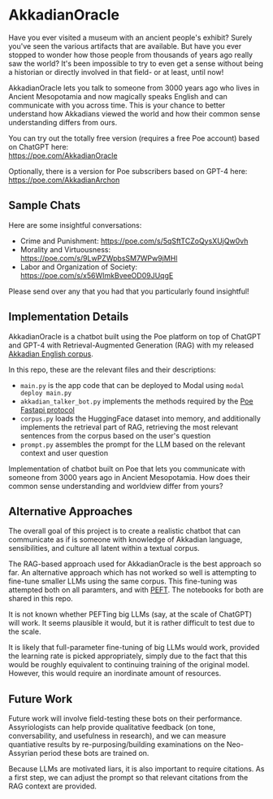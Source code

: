 # AkkadianOracle

Have you ever visited a museum with an ancient people's exhibit? Surely you've seen the various artifacts that are available. But have you ever stopped to wonder how those people from thousands of years ago really saw the world? It's been impossible to try to even get a sense without being a historian or directly involved in that field- or at least, until now!

AkkadianOracle lets you talk to someone from 3000 years ago who lives in Ancient Mesopotamia and now magically speaks English and can communicate with you across time. This is your chance to better understand how Akkadians viewed the world and how their common sense understanding differs from ours.

You can try out the totally free version (requires a free Poe account) based on ChatGPT here:  
https://poe.com/AkkadianOracle

Optionally, there is a version for Poe subscribers based on GPT-4 here:  
https://poe.com/AkkadianArchon

## Sample Chats
Here are some insightful conversations:

- Crime and Punishment: https://poe.com/s/5qSftTCZoQysXUjQw0vh
- Morality and Virtuousness: https://poe.com/s/9LwPZWpbsSM7WPw9jMHl
- Labor and Organization of Society: https://poe.com/s/x56WImkBveeOD09JUqgE

Please send over any that you had that you particularly found insightful!

## Implementation Details
AkkadianOracle is a chatbot built using the Poe platform on top of ChatGPT and GPT-4 with Retrieval-Augmented Generation (RAG) with my released [Akkadian English corpus](https://huggingface.co/datasets/veezbo/akkadian_english_corpus).

In this repo, these are the relevant files and their descriptions:
- `main.py` is the app code that can be deployed to Modal using `modal deploy main.py`
- `akkadian_talker_bot.py` implements the methods required by the [Poe Fastapi protocol](https://github.com/poe-platform/fastapi_poe)
- `corpus.py` loads the HuggingFace dataset into memory, and additionally implements the retrieval part of RAG, retrieving the most relevant sentences from the corpus based on the user's question
- `prompt.py` assembles the prompt for the LLM based on the relevant context and user question

Implementation of chatbot built on Poe that lets you communicate with someone from 3000 years ago in Ancient Mesopotamia. How does their common sense understanding and worldview differ from yours?

## Alternative Approaches
The overall goal of this project is to create a realistic chatbot that can communicate as if is someone with knowledge of Akkadian language, sensibilities, and culture all latent within a textual corpus. 

The RAG-based approach used for AkkadianOracle is the best approach so far. An alternative approach which has not worked so well is attempting to fine-tune smaller LLMs using the same corpus. This fine-tuning was attempted both on all paramters, and with [PEFT](https://github.com/huggingface/peft). The notebooks for both are shared in this repo.

It is not known whether PEFTing big LLMs (say, at the scale of ChatGPT) will work. It seems plausible it would, but it is rather difficult to test due to the scale.

It is likely that full-parameter fine-tuning of big LLMs would work, provided the learning rate is picked appropriately, simply due to the fact that this would be roughly equivalent to continuing training of the original model. However, this would require an inordinate amount of resources.

## Future Work
Future work will involve field-testing these bots on their performance. Assyriologists can help provide qualitative feedback (on tone, conversability, and usefulness in research), and we can measure quantiative results by re-purposing/building examinations on the Neo-Assyrian period these bots are trained on.

Because LLMs are motivated liars, it is also important to require citations. As a first step, we can adjust the prompt so that relevant citations from the RAG context are provided.
